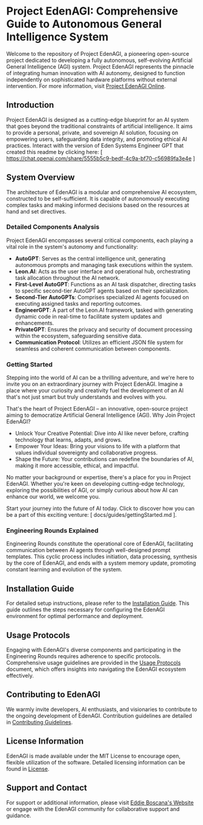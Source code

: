 # Project EdenAGI: Comprehensive Guide to Autonomous General Intelligence System

Welcome to the repository of Project EdenAGI, a pioneering open-source project dedicated to developing a fully autonomous, self-evolving Artificial General Intelligence (AGI) system. Project EdenAGI represents the pinnacle of integrating human innovation with AI autonomy, designed to function independently on sophisticated hardware platforms without external intervention. For more information, visit [Project EdenAGI Online](www.ProjectEden.Online).

## Introduction
Project EdenAGI is designed as a cutting-edge blueprint for an AI system that goes beyond the traditional constraints of artificial intelligence. It aims to provide a personal, private, and sovereign AI solution, focusing on empowering users, safeguarding data integrity, and promoting ethical AI practices. Interact with the version of Eden Systems Engineer GPT that created this readme by clicking here: [ https://chat.openai.com/share/5555b5c9-bedf-4c9a-bf70-c56989fa3e4e ]

## System Overview
The architecture of EdenAGI is a modular and comprehensive AI ecosystem, constructed to be self-sufficient. It is capable of autonomously executing complex tasks and making informed decisions based on the resources at hand and set directives.

### Detailed Components Analysis
Project EdenAGI encompasses several critical components, each playing a vital role in the system's autonomy and functionality:
- **AutoGPT**: Serves as the central intelligence unit, generating autonomous prompts and managing task executions within the system.
- **Leon.AI**: Acts as the user interface and operational hub, orchestrating task allocation throughout the AI network.
- **First-Level AutoGPT**: Functions as an AI task dispatcher, directing tasks to specific second-tier AutoGPT agents based on their specialization.
- **Second-Tier AutoGPTs**: Comprises specialized AI agents focused on executing assigned tasks and reporting outcomes.
- **EngineerGPT**: A part of the Leon.AI framework, tasked with generating dynamic code in real-time to facilitate system updates and enhancements.
- **PrivateGPT**: Ensures the privacy and security of document processing within the ecosystem, safeguarding sensitive data.
- **Communication Protocol**: Utilizes an efficient JSON file system for seamless and coherent communication between components.

### Getting Started
Stepping into the world of AI can be a thrilling adventure, and we're here to invite you on an extraordinary journey with Project EdenAGI. Imagine a place where your curiosity and creativity fuel the development of an AI that's not just smart but truly understands and evolves with you. 

That's the heart of Project EdenAGI – an innovative, open-source project aiming to democratize Artificial General Intelligence (AGI).
Why Join Project EdenAGI?
- Unlock Your Creative Potential: Dive into AI like never before, crafting technology that learns, adapts, and grows.
- Empower Your Ideas: Bring your visions to life with a platform that values individual sovereignty and collaborative progress.
- Shape the Future: Your contributions can redefine the boundaries of AI, making it more accessible, ethical, and impactful.

No matter your background or expertise, there's a place for you in Project EdenAGI. Whether you're keen on developing cutting-edge technology, exploring the possibilities of AGI, or simply curious about how AI can enhance our world, we welcome you.

Start your journey into the future of AI today. Click to discover how you can be a part of this exciting venture: [ docs/guides/gettingStarted.md ].

### Engineering Rounds Explained
Engineering Rounds constitute the operational core of EdenAGI, facilitating communication between AI agents through well-designed prompt templates. This cyclic process includes initiation, data processing, synthesis by the core of EdenAGI, and ends with a system memory update, promoting constant learning and evolution of the system.

## Installation Guide
For detailed setup instructions, please refer to the [Installation Guide](/docs/guides/InstallationGuide.md). This guide outlines the steps necessary for configuring the EdenAGI environment for optimal performance and deployment.

## Usage Protocols
Engaging with EdenAGI's diverse components and participating in the Engineering Rounds requires adherence to specific protocols. Comprehensive usage guidelines are provided in the [Usage Protocols](/docs/guides/CoreComponentConfigurationSetupInstructions/UsageProtocols.md) document, which offers insights into navigating the EdenAGI ecosystem effectively.

## Contributing to EdenAGI
We warmly invite developers, AI enthusiasts, and visionaries to contribute to the ongoing development of EdenAGI. Contribution guidelines are detailed in [Contributing Guidelines](/docs/Contributing.md).

## License Information
EdenAGI is made available under the MIT License to encourage open, flexible utilization of the software. Detailed licensing information can be found in [License](/docs/LICENSE.md).

## Support and Contact
For support or additional information, please visit [Eddie Boscana's Website](http://www.eddieboscana.com) or engage with the EdenAGI community for collaborative support and guidance.
